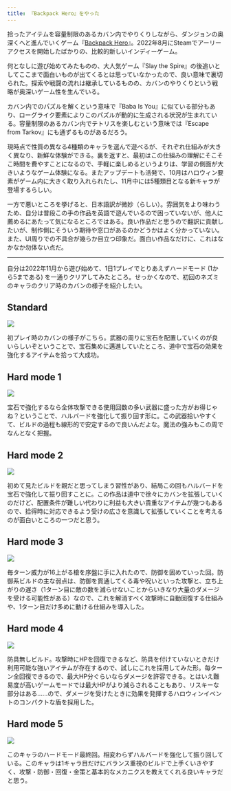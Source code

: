 ```yaml
---
title: 『Backpack Hero』をやった
---
```

拾ったアイテムを容量制限のあるカバン内でやりくりしながら、ダンジョンの奥深くへと進んでいくゲーム『[Backpack Hero](https://store.steampowered.com/app/1970580/Backpack_Hero/)』。2022年8月にSteamでアーリーアクセスを開始したばかりの、比較的新しいインディーゲーム。

何となしに遊び始めてみたものの、大人気ゲーム『Slay the Spire』の後追いとしてここまで面白いものが出てくるとは思っていなかったので、良い意味で裏切られた。探索や戦闘の流れは継承しているものの、カバンのやりくりという戦略が奥深いゲーム性を生んでいる。

カバン内でのパズルを解くという意味で『Baba Is You』に似ている部分もあり、ローグライク要素によりこのパズルが動的に生成される状況が生まれている。容量制限のあるカバン内でテトリスを楽しむという意味では『Escape from Tarkov』にも通ずるものがあるだろう。

現時点で性質の異なる4種類のキャラを選んで遊べるが、それぞれ仕組みが大きく異なり、新鮮な体験ができる。裏を返すと、最初はこの仕組みの理解にそこそこ時間を費やすことになるので、手軽に楽しめるというよりは、学習の側面が大きいようなゲーム体験になる。またアップデートも活発で、10月はハロウィン要素がゲーム内に大きく取り入れられたし、11月中には5種類目となる新キャラが登場するらしい。

一方で悪いところを挙げると、日本語訳が微妙（らしい）。雰囲気をより味わうため、自分は普段この手の作品を英語で遊んでいるので困っていないが、他人に薦めるにあたって気になるところではある。良い作品だと思うので翻訳に貢献したいが、制作側にそういう期待や窓口があるのかどうかはよく分かっていない。また、UI周りでの不具合が幾らか目立つ印象だ。面白い作品なだけに、これはなかなか勿体ない点だ。

* * *

自分は2022年11月から遊び始めて、1日1プレイでとりあえずハードモード (1から5まである) を一通りクリアしてみたところ。せっかくなので、初回のネズミのキャラのクリア時のカバンの様子を紹介したい。

Standard
--------

![](https://lh3.googleusercontent.com/docs/ADP-6oEUiuHM1k-Q-gl-W57SqC_q8eumFFjObpfuUJ5aWb-vP6VlNATjdVZHYmcnTiquOZ-fJPOANyyxgAZm8Y7YjCM0Luaents1_O7t01ooNk3NidlHQTgLHUQ4FU2UizkyuWBHDRBe_9-k8InIwxG_y6IucH27X0O1KQ17uqV8EKZ34UPUZMcOrEYQnzK3kqiDSLsiyJxJrGWXsHqunphn5sx2uWa4syI-KTKhALi4pSNZlfNZAmW1lYR6ph_9X09e4haSFdKa8WIca0kzRe9P1g-KEKFUebgBYLaLzT7Lf0iwH7SrxoJ5TkHiVArgqGzgGKnXsvVdRfp8-6OKzIsIHB6a3IA-iPPgT-3ZImFpCH1T1D8reFlz40vB5lEXnEzZtQrYwmrGgJtmIuwPn0TayhhtKFwsVOBsvpp2nuS2yUrSeuHFItw-aKY48CHkW7nflzBL_9YNhVrTS-ZyIKT_kDTm-1gOuCzRU8ifn8x7nLuf22K80_TAIrlnl4SbDd0TZSEsJG9EOwQoycWm_oQZMFIX57oTk2n1Sa1ZYHLFmrYaHzSKVe37g95Txr4lMfaW1G44W4Hlk1usxxsMxgPMUCgCKSam2wVvAT4WUxu4smbp-yBZrcNTwhH6LD_IFvbIu-pFB27f2phT4MueQbkMhc7_itP0w2SYHoX-xSaltNRBvu5YloMho4SHk1pbLJgoQMj8FKipTe_G7dAgVzPxKE-qMzEux_eEWvXjSL74A1iXOnS_4Vo9JcoUcfg1-C_3PVz8rXblzhXiWT6YfDTn36vsby02jn09jwlcr5WUdrZ-8R3usG3nqFFdE2oC1WJpxj-_MFAxsVZhX6x5i3AzG2tKimF2cKCui-1raT0WIRk9UL4Kw7RL6a2c69GS9l4MhHCVxN_0xqsHhasotaaIiWJdc5tyg5BkYZxDQAV0jiudTq-IiWUejtn38EUESjPOzKPCahrQNxqZlS-o1rg6tZ1ABkfgatfqg2fzZNaOfNf3IHOFhif2_e8qCz-HkL6A6Gz1hVV7nt-NahZEz2XIra-c2zHsxipvxCFQafluiRrE-HTpFiOu7EaTenwRKriBYvwMb_igMaLXvqYxPQV8yABN1Fjam9a4jWK8J912q9FgxvHcrgx3v6PbwrrN5DFm06An9K1PGTDNFQuW-zzeoAe2I8vwlVZ4yVlwdmGCGIS4SL9rq1YywCR75QmsFp0Rsfj72NFHeBgwGWavB5FsBoZ7Q_Nf8oxb2TbTlHG6AfzKiA2H9g)

初プレイ時のカバンの様子がこちら。武器の周りに宝石を配置していくのが良いらしいぞということで、宝石集めに邁進していたところ、道中で宝石の効果を強化するアイテムを拾って大成功。

Hard mode 1
-----------

![](https://lh3.googleusercontent.com/docs/ADP-6oHlLpXkgG1_GAv3WyF9fj_Rl-3c-K0xUmj6LsaAbSyQ_8DqUFY7MxUL0rTEsbBT6LPSIXv4EmNB_Cl1NovTcJRqwgLr22D4NeDw15F7MM391e_KcTsMxpOiozW8rUYJ_Rlwk_sW3Jm12x81HlKOV34d43wGW5WtzYxJCgHEctoJgEKeljiZQE_eT-QhjHEuWg-6s2pVMAsOhhe0lAw7GamJh2hL1bWM0oX9iCE6_QzNpzKmLmfkA1CZiggklvy2ymBN5xyZf8fd2oNQterhsaXKqRboqXkOpSTl0KADS42eueUVLotNEKAI5hYe3nFamS6bNaOeHR2SksvbMRJTgY_R5y_5X5j360_sLNS02iC_rayYTzUONbHUj_PfSfhzOv9eCcIVyGQ-7pl2SkGa5cnjTWkHlTTzc2-XdMzJXREr9IpXQ8KTZGVxAFTpSn83SfhioaW5MH9fZ1HGudQniWeG3VznWggiaE49wTqNQ9lO0RS2mVT8yUz63UTGlH78Tv6frCpWpHZEaEmkHCsZtwurhDC1wxCkK5s_Wa6sNIwAEUfIaSVwj2Jn-iwuhjbzZJ8YP7q-i4OIYZD3vtyUGwhhfOQT_HYfBHifqWmgB94c_X5ZPSHSLRh4LVIbFQEgM5bgxhLS_tkSIyNgC-VSG_frevdkUMbVhCWmR9wKFrSrSUpdRIC8TU-Ew8kejmECmRovJ1_y1QaE0_tef2o58K6xfTHs76zxzkvyN3zSYUglUEGH-v4EgAW58kMg5NLVNjbLJr91JjLAFJUNurshyZssCCZ2RfKP5kCM8bHIpNoazJHMpGIAkjYYYoLvDB0KDe_2X9zr0h7kA1aGWMV-WlS_ZT3126KaIxyKWDNesgfPKl9QcLCeyVlB1YM0uIJV5qZzBX-puoPpsO67zrBLnIp67d3CW5pkHS1KYipFt_OifrRgGeRgbrfktxI7MrXCB6i1j5d8KSoXmiqD04b6tSScn9r2V09beCnF8mw2UaV7amHejbe-gpQ9LT9bwFTC_x0iWktGU2Zgedcb2ZTI6vTKjrpbMvAgm4PBVCCJ94gH7R3RwOH9JK1vCvHhVd7LNJ8FrgVZWT-oufVO2-FxcclHkoQKOYZvSRc0q13d-G1Yv1nNvMnsQJwcaqEOKVbi5U2-SAlWB4kJ4mT-tNYO1MyrXqYlDLJ2-9GhSRBa9iEPUwRpRdc74XaKlfeabd-Hzf_deyW6AtXPmgxJzHG091mSGaCd2-lT8ggMKvfkzw7dqZJDHg)

宝石で強化するなら全体攻撃できる使用回数の多い武器に盛った方がお得じゃね？ということで、ハルバードを強化して振り回す形に。この武器拾いやすくて、ビルドの過程も線形的で安定するので良いんだよな。魔法の強みもこの周でなんとなく把握。

Hard mode 2
-----------

![](https://lh3.googleusercontent.com/docs/ADP-6oGhOkVQyMBz0eYk4ZCzmOFA7sxwN4OumZiofpuElhQgfRl7IOKCUuE9GsKpO8QMLsEGOX3N3CeR5BGQAHBCCBpH-pP8upu4SmEbN2H2yHjuGvcn8z1yQwF_lsji58VOeS_I54KSlbyVJBOuBv_dpysZdGMTkqzc9IxKXAkMYLGB_BosNKnp3xuwR50XKgHVOpVowFsCXbn9kpB6jJWZmLJHhqGU0u59hn5QbCoCx_1smmjJbAmSsACgBuOtX1KKa4q_ysUmgp-qGjof152UXPGcMnCHdgXvXnVHa-Y9IxpI98mcfA3v-mKiZF7C9nBuu7N3BQf9pEkOcuIT5nHs_r1Iaj8BBbinsZQBvyodcuM8AC_bNacH2Lqea_bOvkRV_8uTGfh7lBuYBtwIehPRegVm78jCiPxcj1y-mHPy3Q4x4M7tR92SP7YzBug9sW0imvrZU1GABAUAQ7B8DAVi-Gt9S2ZfEQ6sw4SW8qreEzNEfJ44uy-tz7waPJnWO_ygUgWnXgx9thmNINaMUnIV02mCZq7eofOEE0tTTOL9V-1MoIBAZe6m1QPCFLV_3TxTdkXb8nHkmaGh6BV2oel-Ls7Vh9zK0Q1YrdE9Vsj2gSuQl3B8vbgN2DAuXgTCIjsXXpRmkFjnQNI3c-eFqODBYmb0IDseD6r9aMFe6eGuBb3IHWFo0TETJcD_EH-rA_hfuKe9TTzU_GeANXW46xqi5-TkJndD83-QmJoXgDRCDyXPzCd0waywalQ0SfUrdyirHYhTyEnTWlDfrfLA5Zz9uLgrCDXyjAjibga2_IbtGSb4OUj9qHmrTqn7tqnWm_ooX7M8k-JZ11YsDAigSF8FoBkdtr-qGnwniHCrp7v8J6U25SZ_bEoEkjljFnqVaN-mgCQrJgTedeGcegJzKekwkVHDegiFD1JLy6LA6nkg5a8GxuNdbyiDWVwJBFXh3JOoGYRK-VFx9ke9f26qRMOaPEu8MdE_8ceJPthmZz43hJLWY9K9mcdq6y-cEuAoLsbFVINkmYNLl4JI4GpQmdXvBeSkDm9rLK8x3pWRbOdQiZWOvo8CsnBqqE-AQTOSyf3vPnU5AYcBYdp02wJCKle2KtIifMqyk3iVsULT8tmy3E6cwmGBhUze2TAYTq-rJxZzueZLfVv-1f3-aUxV2Ify80Pgf7MHLV-ubgYz3ELIfE21ftFxCwdAhWPISoDUh22bxKRk75m2ZvLbRY2JCmzo2BIctXrE8Tl_wAJcNUK6f47OyQnZqA)

初めて見たビルドを親だと思ってしまう習性があり、結局この回もハルバードを宝石で強化して振り回すことに。この作品は道中で徐々にカバンを拡張していくのだけど、配置条件が難しい代わりに利益も大きい貴重なアイテムが幾つもあるので、拾得時に対応できるよう受けの広さを意識して拡張していくことを考えるのが面白いところの一つだと思う。

Hard mode 3
-----------

![](https://lh3.googleusercontent.com/docs/ADP-6oH3gCW5muNrYuzE25xGy7VtVxEm1Qi73RCRJ8pXzKllXtb_0rICrl2RZEsfx2Mlzq8N3lLjJ-on9SANf-QEAK4I2PFLn4upLQON4JLDpSFNi7hmZn2t7AvPvCLYu-4n9KdvdTy8ghO_HVP88V3A6Iraa3rlQodG56_MT15LvwIpPAh3hs3Urc_9s9oiidqXi9CcSx4FlmTBrMpK9_1o45G5mmuG_LGrn0l468UdhJWIo2chcATHwLTtRHU730-vfSnZ3eDDi4rWCWrmC-SUDI1nYCyPg82VFVto-KtclHRMC8Q-Iv7h-GrFQZ1dSXWJvnylxKSKM99WX1K4q9z-Wd0ELnINp41yk3E5ALAg5E17L_f6jKMDxtPyXw1DdsUYXLJ6PGxKrRoi-3bH4yRaq-rLCr1J_NT3IxOrL1A0ZUJR1JKArhGd6t8TWx6J7txLR-iNeeQO3YhWQLc73h-IVnaJy3ncozhTVBEop3SISTF9pLZids8JwcuWHjKXnLQRtRLlAxFR0yb15aqi_EE954eHjN2ctV2LvhEfaVw5WVPvTi-QO848O3RiKMyaNb3-RUgDlWrfsjeWs9ERLnuugVjJTUzE23s6sBMZAdB4OL7s2GkWJnBZkysTdxhvACDbVu1U8dx-XhPesAO6gWhx5TlaubuElQ0qcLRbsn_iUJjwHnMGiaslleAv2seMujZnf536SM5yrAns2jQ6pEGnGIfai6sor-UszyyA_FACsmkbSvImgqM1ImDXrd4-HQ0gdqelQB6CcDkn6WhokcAH-7F9_0gFzSd-VtHNaOpl0R5X1shBpYA8MITz4TA7Q1OMhoStvlbfszSSJMjfWELdguTd8T-nwXi43wHeJDEzic5A-7vpihLKPeGdaIDlaiZ8YSpAK5BZffmBt0mgvCh_ITO9Z0gvUKZzRIqdhpz4IzRpoYsvidl1JR7syAEZBnDj9Hnf0C00oxM9ywfXIwDqgmtzkqo5sU8sr-Z1jEGiYXReqex5yeBRMC9sM4vvxBFVeeoP8xSN9JjJST7ScGiZ22Fj7W0IhABZ0rk-8feFyXO5UgEvPnP-aR21tyBEbeU4Rn38W4KvDlfy8sQLWDF3bUKIb-Dy3k7ZscNvCjnN6ESx6_UkrUtmwtf5sk6_m-7rOY9Q17LWYS3p2NZAUi7ADnFS3vqkn4jDAMH_2S-EEWF_PeNLyelianlQBusbQFtNcif9AywE_AlABy59rYQ-msWG0xEngzTdZeWxW-DTo9L50d2Vrw)

毎ターン威力が16上がる槍を序盤に手に入れたので、防御を固めていった回。防御系ビルドの主な弱点は、防御を貫通してくる毒や呪いといった攻撃と、立ち上がりの遅さ（1ターン目に敵の数を減らせないことからいきなり大量のダメージを受ける可能性がある）なので、これを解消すべく攻撃時に自動回復する仕組みや、1ターン目だけ多めに動ける仕組みを導入した。

Hard mode 4
-----------

![](https://lh3.googleusercontent.com/docs/ADP-6oFeFPIEQP35aty-w6A1XIjcJWv_nCEEO5XbEQHEViq5-cOBf7ZoFEguoEdg8iU95u1jKi229T6Q-y4Rh1xcMDZHCP8BRB-Pk6KU4Hbnn-NggQCfQGe1cgmQX4diUHEV6tVoTfqfGJuDTCzM3JvHnwoi2q7ahM51WoCM-C1Yt5cqv92sIzPUQCY7rTJ-sADZ3kWHxVWImBkNac7flC-6LMk6KVGy0wKZApeV_m7BfQo3v7uNi7nEgWnvOEZwYUmDSHlZxC40rw-cpq8B-IF_6LCMuWU2iBF_b-v66cyZrNTVGtrbb197-sItaHqrRLNP2peazyhfO22F6BSN4Z8Qz8DSQNOQvMoBU5442xVtOyWn4A-2EbCk2bB-r8jb204tozQRQmqDiyvUQEW5rg1gPnPssx9BtLOqTTNwo1neCMdqVao5ph03tLFwqgs92H7vCGzbKrnIObYrutl0eF_1bXmLKRUdkyDj4sU3H5KW35laY2BGn0ZcEv3Nj8nPw5IRigLaH9T_jc59jCSP1YhJJC0aJu7f9kV2C6-KtpAahrylflVHAMVszvjagjW3BaO3Cq5X_7QE8sM43TrWy16qmFsVZ1ke16YHWYm3Y_trWWMreSFV64FTskGk38_yCelGTOk1NDf2N4bNQD6o7FEPnx3tK3e596Upy1rT-xu2WDEpk4NHhXORE5smxHdmxX7yUbg8lXxBmgr6eGRKl_MpgIiOWYABnd2w1cROzRAc8z8fgeaaU4K9ZS7_vfv8J8NsENGIPUnlPdf4nYyAD0TNYyUZHaIBev6EHmCxjy3YPIChF1q65HwkXKmlsqzV2OlY-Bf8TMi9YfxtjceI4qaUeqVMyqjLgfW4gLAI1312fJ-Z57XO_Ou6lkPGumzObRO5SCKjOxIEi58Y4WPMOdLIaSQlhhqaseyQuH6LXz6QtNpdSkaxBFF5SJMMuNI9FV6iUvc9KoDf7mRJxx4vh5h4iqpdCBpgyNWHlccKPmPazlZY4Hq09sz9MS5ejLHi7pJB4lXc8qlPaiOX7jRXNpbisbIkjglqsamRumdtjxtGdH3PvtUQyQPKpjRxB642KLUafMRk8hu0PuOpEG2PVYmklyT4eBHCxJPPCehB6LngoEncHFO7XdDMvGh5vTmkrG5hCtFXfcNiFPtUHijOkzUK3kFVBNX_lfDG1CUTtVpXM5Y037j_4sFfy4S4rsi-m2fhqLu8uMPRSIePtm5MKHl08ZXW4V4b7i6ZZsG82hy7knrN1bhCsw)

防具無しビルド。攻撃時にHPを回復できるなど、防具を付けていないときだけ利用可能な強いアイテムが存在するので、試しにこれを採用してみた形。毎ターン全回復できるので、最大HP分ぐらいならダメージを許容できる。とはいえ難易度が高いゲームモードでは最大HPがより減らされることもあり、リスキーな部分はある……ので、ダメージを受けたときに効果を発揮するハロウィンイベントのコンパクトな盾を採用した。

Hard mode 5
-----------

![](https://lh3.googleusercontent.com/docs/ADP-6oGGLWQXGvZ4om-Gi_f19eOdpClRshMSB1-WZ1rTQFmsu77A7QUCD68ePMCd21668mxc6_ofTaiMqeEYhj_rQRmvnFGMCH-KNWUbuA5xSi3nA38bU53iE_Hvhj0Gvz46khQ5vMkfj5olod4lNiY5biBx-1BLbrCqmyOr1OIihHjwlakeZnFtJOJoYueEvcFBcCpp1JIqo8fuWIx46UKRuiYW7WfCmGg9Sz_pCtBh2uFxlPztezZ0ye9fGbd7t2TpG9xya7euouzdkZozGubdp7ZOD6G_382rI2RGlEAdbSDnZJCAWXUntyQ8XKQ-Fo1hOUNmkPIIVr516_aN28--fupBpFEe33gDtW9iw_Dc2jluC6lxpTBxip1tNBn0INMiDOdcn2TDLwjlGX20d9jHnd-iv3THatKHEv2md-T71dRloS_zJYuyZHLT3_kgZ21-9K0nFHTs4Iv9t4Sj9JYrZ6of8xC_8ME23T2BJ-PO7QolE8DbESp9v7xbNXA0BwNLNlsKuFfFhuLtLtV_5h4fU1-4p6Jq9_5Fv3JJcWN35VtfyEMWgJj_MdFKuGkc8TaGwOqtSvTUqR0dSLzttMoHvkBPWO70Lr3WsN2co6utpg36PIV6qzyFOekeWOCr847StQKYdd2SO6FFFpDZR0wKky294UQtdThVBGl7F-oKpKXisIEOvDDx8RqLksY8BtQxsC5II51MI6k1mELXklA8CrDJWS3xz6qQZhI_SPiR7vwFLkiGP9eMqd3YHEBTUL-8vF0Rf7HDbLUA5EFGJQ6ljlBHt7pZ6OZl4oYvE2Ds7aJ1QJpwDCxdTzypm05NrY0PJYu5uSN9qQoUH11sUoFUSYc5-eFvk54FzGcELW7kqDFNmdcgjKwt4NKMWzr4VBjVJevutgGGcj_JSq9skyzbIJ_aHyVCr8JLl1ZEKYN-0qFdNa-BHX3wJ46aHFIFSuOM85tGlHvoFOt4_H6s5Kp_csNc5j1iI29i1N-E4EcwomTKlL-nNFTU_8cNxEwv64s_hKqrW3vPO26zCwkX8C4xfzaLAAIgnj2BB77_JPXMJjbMtbPxHmSKpzZ6NeRXn2SiK4xPanaeTNxv-itAofnciu2GLkqq80leYxe3V8ym3f6V8XSBBKbnncHt2hZDJeWgyH4X4uXJZoja6zvUe9WkRe2RASTXBLssmUhzgUVZfRzx7UyHl7H0e6M6Ub4xXi2USwdG5HpHC8mNNgQRP-QaL581Z4y5G-opVC1LLuR4TbRoF6ql_w)

このキャラのハードモード最終回。相変わらずハルバードを強化して振り回している。このキャラは1キャラ目だけにバランス重視のビルドで上手くいきやすく、攻撃・防御・回復・金策と基本的なメカニクスを教えてくれる良いキャラだと思う。

